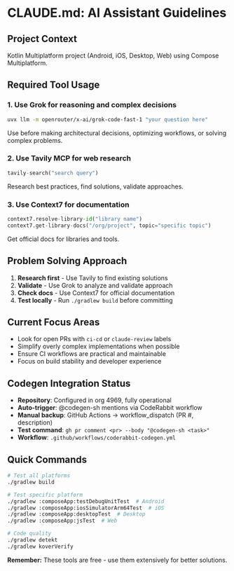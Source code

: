 # CLAUDE.md: AI Assistant Guidelines

## Project Context
Kotlin Multiplatform project (Android, iOS, Desktop, Web) using Compose Multiplatform.

## Required Tool Usage

### 1. Use Grok for reasoning and complex decisions
```bash
uvx llm -m openrouter/x-ai/grok-code-fast-1 "your question here"
```
Use before making architectural decisions, optimizing workflows, or solving complex problems.

### 2. Use Tavily MCP for web research
```python
tavily-search("search query")
```
Research best practices, find solutions, validate approaches.

### 3. Use Context7 for documentation
```python
context7.resolve-library-id("library name")
context7.get-library-docs("/org/project", topic="specific topic")
```
Get official docs for libraries and tools.

## Problem Solving Approach
1. **Research first** - Use Tavily to find existing solutions
2. **Validate** - Use Grok to analyze and validate approach
3. **Check docs** - Use Context7 for official documentation
4. **Test locally** - Run `./gradlew build` before committing

## Current Focus Areas
- Look for open PRs with `ci-cd` or `claude-review` labels
- Simplify overly complex implementations when possible
- Ensure CI workflows are practical and maintainable
- Focus on build stability and developer experience

## Codegen Integration Status
- **Repository**: Configured in org 4969, fully operational
- **Auto-trigger**: @codegen-sh mentions via CodeRabbit workflow
- **Manual backup**: GitHub Actions → workflow_dispatch (PR #, description)
- **Test command**: `gh pr comment <pr> --body "@codegen-sh <task>"`
- **Workflow**: `.github/workflows/coderabbit-codegen.yml`

## Quick Commands
```bash
# Test all platforms
./gradlew build

# Test specific platform
./gradlew :composeApp:testDebugUnitTest  # Android
./gradlew :composeApp:iosSimulatorArm64Test  # iOS
./gradlew :composeApp:desktopTest  # Desktop
./gradlew :composeApp:jsTest  # Web

# Code quality
./gradlew detekt
./gradlew koverVerify
```

**Remember:** These tools are free - use them extensively for better solutions.